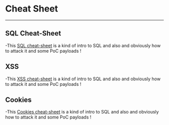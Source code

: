 # Cheat Sheet

* * *
## SQL Cheat-Sheet

-This [SQL cheat-sheet](#SQL) is a kind of intro to SQL and also and obviously how to attack it and some PoC payloads !


## XSS

-This [XSS cheat-sheet](#XSS) is a kind of intro to SQL and also and obviously how to attack it and some PoC payloads !


## Cookies

-This [Cookies cheat-sheet](#cookies) is a kind of intro to SQL and also and obviously how to attack it and some PoC payloads !


